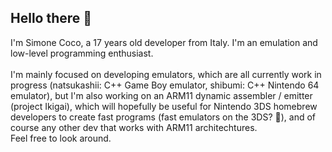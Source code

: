 ## Hello there 👋
I'm Simone Coco, a 17 years old developer from Italy. I'm an emulation and low-level programming enthusiast.</br></br>
I'm mainly focused on developing emulators, which are all currently work in progress (natsukashii: C++ Game Boy emulator, shibumi: C++ Nintendo 64 emulator),
but I'm also working on an ARM11 dynamic assembler / emitter (project Ikigai), which will hopefully be useful for Nintendo 3DS homebrew developers to create fast programs (fast emulators on the 3DS? 👀), and of course any other dev that works with ARM11 architechtures.</br>
Feel free to look around.
